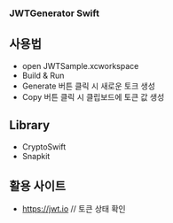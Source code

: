 ### JWTGenerator Swift
## 사용법
- open JWTSample.xcworkspace
- Build & Run
- Generate 버튼 클릭 시 새로운 토크 생성
- Copy 버튼 클릭 시 클립보드에 토큰 값 생성

## Library
- CryptoSwift
- Snapkit


## 활용 사이트
- https://jwt.io   // 토큰 상태 확인
